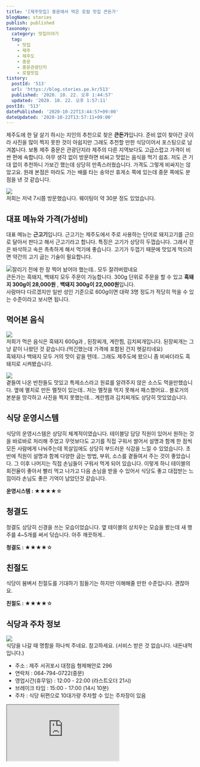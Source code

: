 ```yaml
---
title: '[제주맛집] 중문에서 먹은 로컬 맛집 큰돈가'
blogName: stories
publish: published
taxonomy:
  category: 맛집이야기
  tag:
    - 맛집
    - 제주
    - 제주도
    - 중문
    - 중문관광단지
    - 로컬맛집
tistory:
  postId: '513'
  url: 'https://blog.stories.pe.kr/513'
  published: '2020. 10. 22. 오후 1:44:57'
  updated: '2020. 10. 22. 오후 1:57:11'
postId: '513'
datePublished: '2020-10-22T13:44:57+09:00'
dateUpdated: '2020-10-22T13:57:11+09:00'
---
```


제주도에 한 달 살기 하시는 지인의 추천으로 찾은 **큰돈가**입니다. 준비 없이 찾아간 곳이라 사진을 많이 찍지 못한 것이 아쉽지만 그래도 추천할 만한 식당이어서 포스팅으로 남겨봅니다. 
보통 제주 중문은 관광단지라 제주의 다른 지역보다도 고급스럽고 가격이 비싼 편에 속합니다. 아무 생각 없이 방문하면 비싸고 맛없는 음식을 먹기 쉽죠. 저도 큰 기대 없이 추천하니 가보긴 했는데 상당히 만족스러웠습니다. 가격도 그렇게 비싸지는 않았고요.  원래 본점은 마라도 가는 배를 타는 송악산 휴게소 쪽에 있는데 중문 쪽에도 분점을 낸 것 같습니다.

![](./images/20201009_190023-01.jpeg)  
저희는 저녁 7시쯤 방문했습니다. 웨이팅이 약 30분 정도 있었습니다. 

## 대표 메뉴와 가격(가성비)  
대표 메뉴는 **근고기**입니다. 근고기는 제주도에서 주로 사용하는 단어로 돼지고기를 근으로 달아서 판다고 해서 근고기라고 합니다. 특징은 고기가 상당히 두껍습니다. 그래서 걷은 바삭하고 속은 촉촉하게 해서 먹기에 좋습니다. 고기가 두껍기 때문에 맛있게 먹으려면 약간의 고기 굽는 기술이 필요합니다.

![잘리기 전에 한 장 찍어 놨어야 했는데.. 모두 잘려버렸네요](./images/20201009_191115-01.jpeg)  
큰돈가는 흑돼지, 백돼지 모두 주문이 가능합니다. 300g 단위로 주문을 할 수 있고 **흑돼지 300g이 28,000원** , **백돼지 300g이 22,000원**입니다.  
사람마다 다르겠지만 일반 성인 기준으로 600g이면 대략 3명 정도가 적당히 먹을 수 있는 수준이라고 보시면 됩니다. 

## 먹어본 음식  
![](./images/20201009_191133-01.jpeg)  
저희가 먹은 음식은 흑돼지 600g과 , 된장찌개, 계란찜, 김치찌개입니다. 된장찌개는 그냥 같이 나왔던 것 같습니다.(먹긴했는데 가격에 포함된 건지 헷갈리네요)  
흑돼지나 백돼지 모두 거의 맛이 같을 텐데.. 그래도 제주도에 왔으니 좀 비싸더라도 흑돼지로 시켜봤습니다. 

![](./images/20201009_191123-01.jpeg)  
곁들여 나온 반찬들도 맛있고 특제소스라고 원료를 알려주지 않은 소스도 먹을만했습니다. 옆에 멸치로 만든 멜젓이 있는데.. 저는 멜젓을 먹지 못해서 패스했어요..
블로거의 본분을 망각하고 사진을 찍지 못했는데... 계란찜과 김치찌개도 상당히 맛있었습니다. 

## 식당 운영시스템  
식당의 운영시스템은 상당히 체계적이였습니다. 테이블당 담당 직원이 있어서 원하는 것을 바로바로 처리해 주었고 무엇보다도 고기를 직접 구워서 썰어서 설명과 함께 한 점씩 모든 사람에게 나눠주는데 목살임에도 상당히 부드러운 식감을 느낄 수 있었습니다. 초반에 직원이 설명과 함께 다양한 굽는 방법, 부위, 소스를 곁들여서 주는 것이 좋았습니다. 그 이후 나머지는 직접 손님들이 구워서 먹게 되어 있습니다. 
이렇게 하니 테이블의 회전율이 좋아서 빨리 먹고 나가고 다음 손님을 받을 수 있어서 식당도 좋고 대접받는 느낌이라 손님도 좋은 기억이 남았던것 같습니다. 

<div class='alert alert-info'>
<b>운영시스템 : </b> ★★★★☆ 
</div>

## 청결도  
청결도 상당히 신경을 쓰는 모습이었습니다. 옆 테이블의 상치우는 모습을 봤는데 새 행주를 4~5개를 써서 닦습니다. 아주 깨끗하게.. 

<div class='alert alert-info'>
<b>청결도 : </b> ★★★★☆ 
</div>

## 친절도  
식당이 붐벼서 친절도를 기대하기 힘들기는 하지만 이해해줄 만한 수준입니다. 괜찮아요.

<div class='alert alert-info'>
<b>친절도 : </b> ★★★★☆ 
</div>

## 식당과 주차 정보  
![](./images/20201009_193611-01.jpeg)  
식당을 나갈 때 명함을 하나씩 주네요. 참고하세요. (서비스 받은 것 없습니다. 내돈내먹 입니다.)

- 주소 : 제주 서귀포시 대정읍 형제해안로 296  
- 연락처 : 064-794-0722(중문) 
- 영업시간(휴무일) : 12:00 - 22:00 (라스트오더 21시)
- 브레이크 타임 : 15:00 - 17:00 (14시 10분)
- 주차 : 식당 뒤편으로 10대가량 주차할 수 있는 주차장이 있음

<div class='embed-responsive embed-responsive-16by9'>
    <iframe src='https://www.google.com/maps/embed?pb=!1m18!1m12!1m3!1d5734.1102272236985!2d126.41136481377256!3d33.254370102204064!2m3!1f0!2f0!3f0!3m2!1i1024!2i768!4f13.1!3m3!1m2!1s0x350c5bd55bf4c505%3A0xd006a7e7381f6f92!2z7YGw64-I6rCAIOykkeusuOygkA!5e0!3m2!1sko!2skr!4v1603339021284!5m2!1sko!2skr' class='embed-responsive-item' allowfullscreen></iframe>
</div>
 
